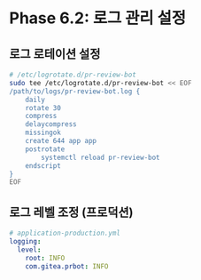 # Phase 6.2: 로그 관리 설정

## 로그 로테이션 설정
```bash
# /etc/logrotate.d/pr-review-bot
sudo tee /etc/logrotate.d/pr-review-bot << EOF
/path/to/logs/pr-review-bot.log {
    daily
    rotate 30
    compress
    delaycompress
    missingok
    create 644 app app
    postrotate
        systemctl reload pr-review-bot
    endscript
}
EOF
```

## 로그 레벨 조정 (프로덕션)
```yaml
# application-production.yml
logging:
  level:
    root: INFO
    com.gitea.prbot: INFO
```
